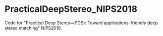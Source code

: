 # PracticalDeepStereo_NIPS2018
Code for "Practical Deep Stereo~(PDS): Toward applications-friendly deep stereo matching" NIPS2018.

